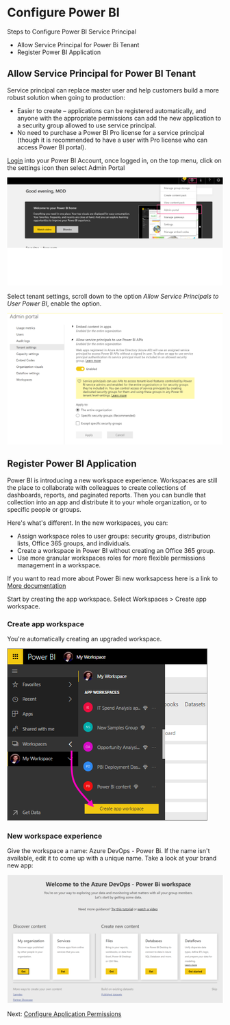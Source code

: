 
# Configure Power BI

Steps to Configure Power BI Service Principal

- Allow Service Principal for Power Bi Tenant
- Register Power BI Application

## Allow Service Principal for Power BI Tenant

Service principal can replace master user and help customers build a more robust   solution when going to production:

- Easier to create – applications can be registered automatically, and anyone with the appropriate permissions can add the new application to a security group allowed to use service principal.
- No need to purchase a Power BI Pro license for a service principal (though it is recommended to have a user with Pro license who can access Power BI portal).

[Login] into your Power BI Account, once logged in, on the top menu, click on the settings icon then select Admin Portal

![admin portal](Adminportal.png)

Select tenant settings, scroll down to the option *Allow Service Principals to User Power BI*, enable the option.

![Tenant Settings](tenantsettings.png)

## Register Power BI Application

Power BI is introducing a new workspace experience. Workspaces are still the place to collaborate with colleagues to create collections of dashboards, reports, and paginated reports. Then you can bundle that collection into an app and distribute it to your whole organization, or to specific people or groups.

Here's what's different. In the new workspaces, you can:

- Assign workspace roles to user groups: security groups, distribution lists, Office 365 groups, and individuals.
- Create a workspace in Power BI without creating an Office 365 group.
- Use more granular workspaces roles for more flexible permissions management in a workspace.

If you want to read more about Power Bi new worksapcess here is a link to [More documentation]

Start by creating the app workspace. Select Workspaces > Create app workspace.

### Create app workspace

You're automatically creating an upgraded workspace.

![new work space](power-bi-create-app-workspace.png)

### New workspace experience

Give the workspace a name: Azure DevOps - Power Bi. If the name isn't available, edit it to come up with a unique name. Take a look at your brand new app:

![new app](newApp.png)

Next: [Configure Application Permissions]

[Login]:https://powerbi.microsoft.com/en-us/landing/signin/
[More documentation]:https://docs.microsoft.com/en-us/power-bi/service-create-the-new-workspaces
[Configure Application Permissions]:<https://github.com/MarchingBug/powerbi-devops/blob/master/5-ConfigureAppOnAzure\ReadMe.md>
